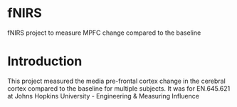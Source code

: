 # fNIRS
fNIRS project to measure MPFC change compared to the baseline

# Introduction
This project measured the media pre-frontal cortex change in the cerebral cortex compared to the baseline for multiple subjects. It was for EN.645.621 at Johns Hopkins University - Engineering & Measuring Influence
